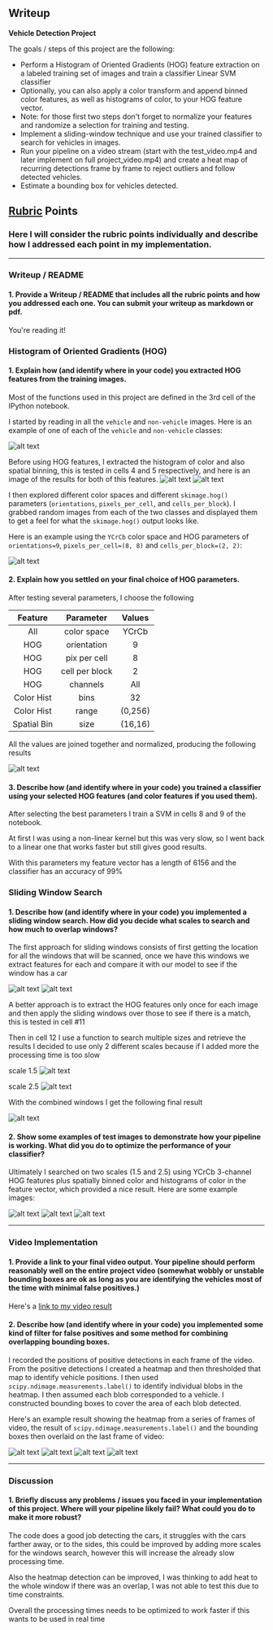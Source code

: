 ## Writeup

**Vehicle Detection Project**

The goals / steps of this project are the following:

* Perform a Histogram of Oriented Gradients (HOG) feature extraction on a labeled training set of images and train a classifier Linear SVM classifier
* Optionally, you can also apply a color transform and append binned color features, as well as histograms of color, to your HOG feature vector.
* Note: for those first two steps don't forget to normalize your features and randomize a selection for training and testing.
* Implement a sliding-window technique and use your trained classifier to search for vehicles in images.
* Run your pipeline on a video stream (start with the test_video.mp4 and later implement on full project_video.mp4) and create a heat map of recurring detections frame by frame to reject outliers and follow detected vehicles.
* Estimate a bounding box for vehicles detected.

[//]: # (Image References)
[image1]: output_images/car_not_car.png
[image2]: output_images/histogram_of_color.png
[image3]: output_images/spatial_binning.png
[image4]: output_images/HOG_example.png
[image5]: output_images/normalized.png
[image6]: output_images/search_windows.png
[image7]: output_images/detected_windows.png
[image8]: output_images/windows1.png
[image9]: output_images/windows2.png
[image10]: output_images/windows3.png
[image11]: output_images/final_windows1.png
[image12]: output_images/final_windows2.png
[image13]: output_images/final_windows3.png
[image14]: output_images/heatmap1.png
[image15]: output_images/heatmap2.png
[image16]: output_images/heatmap3.png
[image17]: output_images/heatmap4.png

## [Rubric](https://review.udacity.com/#!/rubrics/513/view) Points
### Here I will consider the rubric points individually and describe how I addressed each point in my implementation.  

---
### Writeup / README

#### 1. Provide a Writeup / README that includes all the rubric points and how you addressed each one.  You can submit your writeup as markdown or pdf.   

You're reading it!

### Histogram of Oriented Gradients (HOG)

#### 1. Explain how (and identify where in your code) you extracted HOG features from the training images.

Most of the functions used in this project are defined in the 3rd cell of the IPython notebook.  

I started by reading in all the `vehicle` and `non-vehicle` images.  Here is an example of one of each of the `vehicle` and `non-vehicle` classes:

![alt text][image1]

Before using HOG features, I extracted the histogram of color and also spatial binning, this is tested in cells 4 and 5 respectively, and here is an image of the results for both of this features.
![alt text][image2]
![alt text][image3]


I then explored different color spaces and different `skimage.hog()` parameters (`orientations`, `pixels_per_cell`, and `cells_per_block`).  I grabbed random images from each of the two classes and displayed them to get a feel for what the `skimage.hog()` output looks like.

Here is an example using the `YCrCb` color space and HOG parameters of `orientations=9`, `pixels_per_cell=(8, 8)` and `cells_per_block=(2, 2)`:

![alt text][image4]

#### 2. Explain how you settled on your final choice of HOG parameters.

After testing several parameters, I choose the following

| Feature       | Parameter      | Values   |
|:-------------:|:--------------:|:-------------:|
| All           | color space    | YCrCb
| HOG           | orientation    | 9
| HOG           | pix per cell   | 8
| HOG           | cell per block | 2
| HOG           | channels       | All
| Color Hist    | bins           | 32
| Color Hist    | range          | (0,256)
| Spatial Bin   | size           | (16,16)

All the values are joined together and normalized, producing the following results

![alt text][image5]

#### 3. Describe how (and identify where in your code) you trained a classifier using your selected HOG features (and color features if you used them).

After selecting the best parameters I train a SVM in cells 8 and 9 of the notebook.

At first I was using a non-linear kernel but this was very slow, so I went back to a linear one that works faster but still gives good results.

With this parameters my feature vector has a length of 6156 and the classifier has an accuracy of 99%

### Sliding Window Search

#### 1. Describe how (and identify where in your code) you implemented a sliding window search.  How did you decide what scales to search and how much to overlap windows?

The first approach for sliding windows consists of first getting the location for all the windows that will be scanned, once we have this windows we extract features for each and compare it with our model to see if the window has a car

![alt text][image6]
![alt text][image7]

A better approach is to extract the HOG features only once for each image and then apply the sliding windows over those to see if there is a match, this is tested in cell #11

Then in cell 12 I use a function to search multiple sizes and retrieve the results I decided to use only 2 different scales because if I added more the processing time is too slow

scale 1.5
![alt text][image8]

scale 2.5
![alt text][image9]


With the combined windows I get the following final result

![alt text][image10]


#### 2. Show some examples of test images to demonstrate how your pipeline is working.  What did you do to optimize the performance of your classifier?

Ultimately I searched on two scales (1.5 and 2.5) using YCrCb 3-channel HOG features plus spatially binned color and histograms of color in the feature vector, which provided a nice result.  Here are some example images:

![alt text][image11]
![alt text][image12]
![alt text][image13]

---

### Video Implementation

#### 1. Provide a link to your final video output.  Your pipeline should perform reasonably well on the entire project video (somewhat wobbly or unstable bounding boxes are ok as long as you are identifying the vehicles most of the time with minimal false positives.)
Here's a [link to my video result](https://youtu.be/kY7VOyFOv2M)


#### 2. Describe how (and identify where in your code) you implemented some kind of filter for false positives and some method for combining overlapping bounding boxes.

I recorded the positions of positive detections in each frame of the video.  From the positive detections I created a heatmap and then thresholded that map to identify vehicle positions.  I then used `scipy.ndimage.measurements.label()` to identify individual blobs in the heatmap.  I then assumed each blob corresponded to a vehicle.  I constructed bounding boxes to cover the area of each blob detected.  

Here's an example result showing the heatmap from a series of frames of video, the result of `scipy.ndimage.measurements.label()` and the bounding boxes then overlaid on the last frame of video:

![alt text][image14]
![alt text][image15]
![alt text][image16]
![alt text][image17]

---

### Discussion

#### 1. Briefly discuss any problems / issues you faced in your implementation of this project.  Where will your pipeline likely fail?  What could you do to make it more robust?

The code does a good job detecting the cars, it struggles
with the cars farther away, or to the sides, this could be improved by adding more scales for the windows search, however this will increase the already slow processing time.

Also the heatmap detection can be improved, I was thinking to add heat to the whole window if there was an overlap, I was not able to test this due to time constraints.

Overall the processing times needs to be optimized to work faster if this wants to be used in real time
